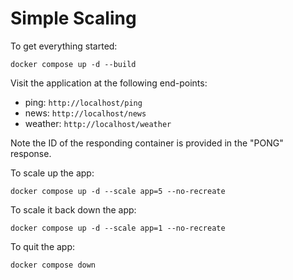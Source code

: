 # Simple Scaling

To get everything started:

`docker compose up -d --build`

Visit the application at the following end-points:

- ping: `http://localhost/ping`
- news: `http://localhost/news`
- weather: `http://localhost/weather`


Note the ID of the responding container is provided in the "PONG" response.

To scale up the app:

`docker compose up -d --scale app=5 --no-recreate`


To scale it back down the app:

`docker compose up -d --scale app=1 --no-recreate`

To quit the app:

`docker compose down`